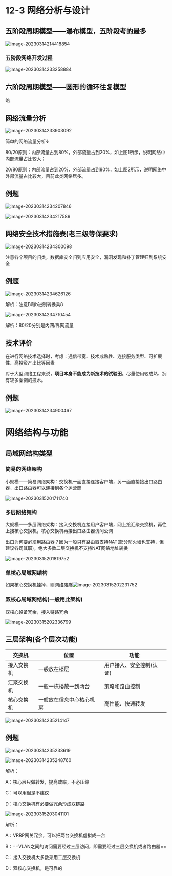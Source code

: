 # 12-3 网络分析与设计

## 五阶段周期模型——瀑布模型，五阶段考的最多

![image-20230314214418854](https://img.yatjay.top/md/image-20230314214418854.png)





### 五阶段网络开发过程

![image-20230314233258884](https://img.yatjay.top/md/image-20230314233258884.png)





## 六阶段周期模型——圆形的循环往复模型

略

## 网络流量分析

![image-20230314233903092](https://img.yatjay.top/md/image-20230314233903092.png)

简单的网络流量分析↓

80/20原则：内部流量占到80%，外部流量占到20%，如上图1所示，说明网络中内部流量占比较大；

20/80原则：内部流量占到20%，外部流量占到80%，如上图2所示，说明网络中外部流量占比较大，目前此类网络居多。

## 例题

![image-20230314234207846](https://img.yatjay.top/md/image-20230314234207846.png)

![image-20230314234217589](https://img.yatjay.top/md/image-20230314234217589.png)

## 网络安全技术措施表(老三级等保要求)

![image-20230314234300098](https://img.yatjay.top/md/image-20230314234300098.png)

注意各个项目的归类，数据库安全归到应用安全，漏洞发现和补丁管理归到系统安全

## 例题

![image-20230314234626126](https://img.yatjay.top/md/image-20230314234626126.png)

解析：注意B和b进制转换乘8

![image-20230314234710454](https://img.yatjay.top/md/image-20230314234710454.png)

解析：80/20分别是内网/外网流量

## 技术评价

在进行网络技术选择时，考虑︰通信带宽、技术成熟性、连接服务类型、可扩展性、高投资产出比等因素

对于大型网络工程来说，**项目本身不能成为新技术的试验田**。尽量使用较成熟、拥有较多案例的技术。

## 例题

![image-20230314234900467](https://img.yatjay.top/md/image-20230314234900467.png)

# 网络结构与功能

## 局域网结构类型

### 简易的网络架构

小规模——简易网络架构：交换机一面直接连接客户端，另一面直接接出口路由器，出口路由器可以连接到各个运营商

![image-20230315201711740](https://img.yatjay.top/md/image-20230315201711740.png)

### 多层网络架构

大规模——多层网络架构：接入交换机连接用户客户端，网上接汇聚交换机，再往上接核心交换机，核心交换机再接出口路由器访问公网

出口为何要必须用路由器？因为一般只有路由器支持NAT(部分防火墙也支持，但建议各司其职)，绝大多数二层交换机不支持NAT网络地址转换

![image-20230315201819752](https://img.yatjay.top/md/image-20230315201819752.png)

### 单核心局域网结构

如果核心交换机挂掉，则网络瘫痪![image-20230315202231752](https://img.yatjay.top/md/image-20230315202231752.png)



### 双核心局域网结构(一般用此架构)

双核心设备冗余，接入链路冗余

![image-20230315202336799](https://img.yatjay.top/md/image-20230315202336799.png)

## 三层架构(各个层次功能)

| 交换机     | 位置                     | 功能                     |
| ---------- | ------------------------ | ------------------------ |
| 接入交换机 | 一般放在楼层             | 用户接入、安全控制(认证) |
| 汇聚交换机 | 一般一栋楼放一到两台     | 策略和路由控制           |
| 核心交换机 | 一般放在信息中心核心机房 | 高性能、快速转发         |



![image-20230314235214147](https://img.yatjay.top/md/image-20230314235214147.png)

## 例题

![image-20230314235233619](https://img.yatjay.top/md/image-20230314235233619.png)

![image-20230314235248760](https://img.yatjay.top/md/image-20230314235248760.png)

解析：

A：核心层只做转发，提高效率，不必压缩

C：可以用但是不建议

D：核心交换机有必要做冗余形成双链路

![image-20230315203041101](https://img.yatjay.top/md/image-20230315203041101.png)

解析：

A：VRRP网关冗余，可以把两台交换机虚拟成一台

B：==VLAN之间的访问需要经过三层访问，即需要经过三层交换机或者路由器==

C：接入交换机大多数采用二层交换机

D：双核心交换机，是可靠的